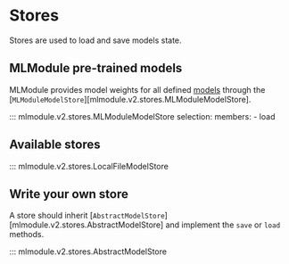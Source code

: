 # Stores

Stores are used to load and save models state.

## MLModule pre-trained models

MLModule provides model weights for all defined [models](../models/index.md)
through the [`MLModuleModelStore`][mlmodule.v2.stores.MLModuleModelStore].

::: mlmodule.v2.stores.MLModuleModelStore
    selection:
        members:
            - load

## Available stores

::: mlmodule.v2.stores.LocalFileModelStore

## Write your own store

A store should inherit [`AbstractModelStore`][mlmodule.v2.stores.AbstractModelStore]
and implement the `save` or `load` methods.

::: mlmodule.v2.stores.AbstractModelStore
